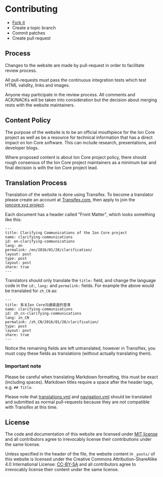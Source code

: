 Contributing
============

 - [Fork it](https://github.com/ion-core/website)
 - Create a topic branch
 - Commit patches
 - Create pull request

## Process

Changes to the website are made by pull-request in order to facilitate review process.

All pull-requests must pass the continuous integration tests which test HTML validity, links and images.

Anyone may participate in the review process. All comments and ACK/NACKs will be taken into consideration but the decision about merging rests with the website maintainers.

## Content Policy

The purpose of the website is to be an official mouthpiece for the Ion Core project as well as be a resource for technical information that has a direct impact on Ion Core software. This can include research, presentations, and developer blogs. 

Where proposed content is about Ion Core project policy, there should rough consensus of the Ion Core project maintainers as a minimum bar and final decision is with the Ion Core project lead.

## Translation Process

Translation of the website is done using Transifex. To become a translator please create an account at [Transifex.com](https://transifex.com/), then apply to join the [ioncore.xyz project](https://www.transifex.com/ioncore/ioncorexyz).
 
Each document has a header called "Front Matter", which looks something like this:

    ---
    title: Clarifying Communications of the Ion Core project
    name: clarifying-communications
    id: en-clarifying-communications
    lang: en
    permalink: /en/2016/01/28/clarification/
    layout: post
    type: post
    layout: post
    share: true
    ---

Translators should only translate the `title:` field, and change the language code in the `id:`, `lang:` and `permalink:` fields. For example the above would be translated for `zh_CN` as:
 
    ---
    title: 有关Ion Core沟通渠道的澄清
    name: clarifying-communications
    id: zh_cn-clarifying-communications
    lang: zn_CN
    permalink: /zh_CN/2016/01/28/clarification/
    type: post
    layout: post
    share: true
    ---

Notice the remaining fields are left untranslated, however in Transifiex, you must copy these fields as translations (without actually translating them).

### Important note

Please be careful when translating Markdown formatting, this must be exact (including spaces). Markdown titles require a space after the header tags, e.g. `## Title`.

Please note that [translations.yml](https://github.com/ion-core/website/blob/gh-pages/_data/translations.yml) and [navigation.yml](https://github.com/ion-core/website/blob/gh-pages/_data/navigation.yml) should be translated and submitted as normal pull-requests because they are not compatible with Transifex at this time.

## License

The code and documentation of this website are licensed under [MIT license][MIT] and all contributors agree to irrevocably license their contributions under the same license.

Unless specified in the header of the file, the website content in `_posts/` of this website is licensed under the Creative Commons Attribution-ShareAlike 4.0 International License: [CC-BY-SA] and all contributors agree to irrevocably license their content under the same license.

[MIT]: https://github.com/ion-core/website/blob/gh-pages/LICENSE
[CC-BY-SA]: http://creativecommons.org/licenses/by-sa/4.0/
